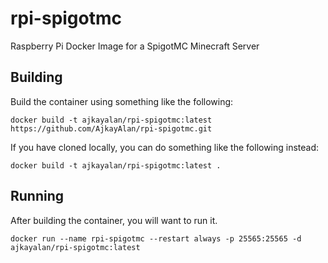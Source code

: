# rpi-spigotmc
Raspberry Pi Docker Image for a SpigotMC Minecraft Server

## Building
Build the container using something like the following:  

`docker build -t ajkayalan/rpi-spigotmc:latest https://github.com/AjkayAlan/rpi-spigotmc.git`  

If you have cloned locally, you can do something like the following instead:  

`docker build -t ajkayalan/rpi-spigotmc:latest .`  

## Running
After building the container, you will want to run it.

`docker run --name rpi-spigotmc --restart always -p 25565:25565 -d ajkayalan/rpi-spigotmc:latest`
